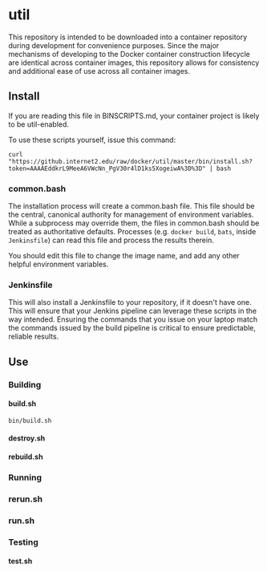 # util

This repository is intended to be downloaded into a container repository during development for convenience purposes.  Since the major mechanisms of developing to the Docker container construction lifecycle are identical across container images, this repository allows for consistency and additional ease of use across all container images.

## Install

If you are reading this file in BINSCRIPTS.md, your container project is likely to be util-enabled.

To use these scripts yourself, issue this command:

```
curl "https://github.internet2.edu/raw/docker/util/master/bin/install.sh?token=AAAAEddkrL9MeeA6VWcNn_PgV30r4lD1ks5XogeiwA%3D%3D" | bash
```

### common.bash

The installation process will create a common.bash file.  This file should be the central, canonical authority for management of environment variables.  While a subprocess may override them, the files in common.bash should be treated as authoritative defaults.  Processes (e.g. `docker build`, `bats`, inside `Jenkinsfile`) can read this file and process the results therein.

You should edit this file to change the image name, and add any other helpful environment variables.

### Jenkinsfile

This will also install a Jenkinsfile to your repository, if it doesn't have one.  This will ensure that your Jenkins pipeline can leverage these scripts in the way intended.  Ensuring the commands that you issue on your laptop match the commands issued by the build pipeline is critical to ensure predictable, reliable results.

## Use


### Building

#### build.sh
`bin/build.sh `
#### destroy.sh
#### rebuild.sh

### Running
### rerun.sh
### run.sh


### Testing
#### test.sh